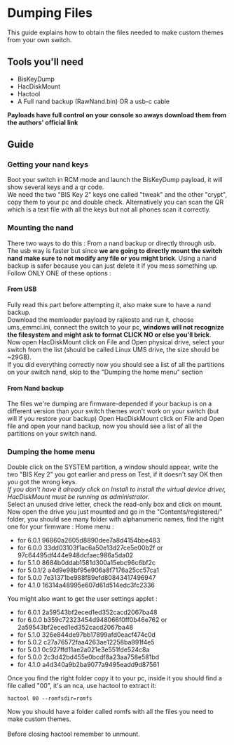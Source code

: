 # Dumping Files
This guide explains how to obtain the files needed to make custom themes from your own switch.

## Tools you'll need
- BisKeyDump
- HacDiskMount
- Hactool
- A Full nand backup (RawNand.bin) OR a usb-c cable

**Payloads have full control on your console so aways download them from the authors' official link**

## Guide
### Getting your nand keys
Boot your switch in RCM mode and launch the BisKeyDump payload, it will show several keys and a qr code.\
We need the two "BIS Key 2" keys one called "tweak" and the other "crypt", copy them to your pc and double check. Alternatively you can scan the QR which is a text file with all the keys but not all phones scan it correctly.
### Mounting the nand
There two ways to do this : From a nand backup or directly through usb. The usb way is faster but since **we are going to directly mount the switch nand make sure to not modify any file or you might brick**. Using a nand backup is safer because you can just delete it if you mess something up.
Follow ONLY ONE of these options :
#### From USB
Fully read this part before attempting it, also make sure to have a nand backup. \
Download the memloader payload by rajkosto and run it, choose ums_emmci.ini, connect the switch to your pc, **windows will not recognize the filesystem and might ask to format CLICK NO or else you'll brick**.\
Now open HacDiskMount click on File and Open physical drive, select your switch from the list (should be called Linux UMS drive, the size should be ~29GB). \
If you did everything correctly now you should see a list of  all the partitions on your switch nand, skip to the "Dumping the home menu" section
#### From Nand backup
The files we're dumping are firmware-depended if your backup is on a different version than your switch themes won't work on your switch (but will if you restore your backup)
Open HacDiskMount click on File and Open file and open your nand backup, now you should see a list of  all the partitions on your switch nand.
### Dumping the home menu
Double click on the SYSTEM partition, a window should appear, write the two "BIS Key 2" you got earlier and press on Test, if it doesn't say OK then you got the wrong keys.\
*If you don't have it already click on Install to install the virtual device driver, HacDiskMount must be running as administrator.*\
Select an unused drive letter, check the read-only box and click on mount.
Now open the drive you just mounted and go in the "Contents/registered/" folder, you should see many folder with alphanumeric names, find the right one for your firmware :
Home menu :
- for 6.0.1 96860a2605d8890dee7a8d4154bbe483
- for 6.0.0 33dd03103f1ac6a50e13d27ce5e00b2f or 97c64495df444e948dcfaec986a5da02
- for 5.1.0 8684b0ddab1581d300a15ebc96c6bf2c
- for 5.0.1/2 a4d9e98bf95e906a8f7176a25cc57ca1
- for 5.0.0 7e31371be988f89efd80843417496947
- for 4.1.0 16314a48995e607d61d514edc3fc2336


You might also want to get the user settings applet : 
- for 6.0.1 2a59543bf2eced1ed352cacd2067ba48
- for 6.0.0 b359c72323454d948066f0ff0b46e762 or 2a59543bf2eced1ed352cacd2067ba48
- for 5.1.0 326e844de97bb17899afd0eacf474c0d
- for 5.0.2 c27a76572faa4263ae12258ba991f4e5
- for 5.0.1 0c927ffd11ae2a021e3e551fde524c8a
- for 5.0.0 2c3d42bd455e0bcdf8a23aa758e581bd
- for 4.1.0 a4d340a9b2ba9077a9495eadd9d87561

Once you find the right folder copy it to your pc, inside it you should find a file called "00", it's an nca, use hactool to extract it:
```
hactool 00 --romfsdir=romfs
```
Now you should have a folder called romfs with all the files you need to make custom themes.\
\
Before closing hactool remember to unmount.
